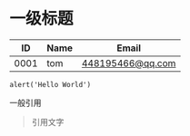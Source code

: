 # 一级标题

| ID | Name | Email |
| --- | --- | --- |
| 0001 | tom | 448195466@qq.com |

```
alert('Hello World')
```

一般引用

> 引用文字

